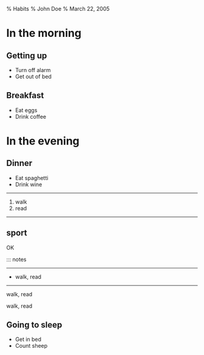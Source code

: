 % Habits
% John Doe
% March 22, 2005

# In the morning

## Getting up

- Turn off alarm
- Get out of bed

## Breakfast

- Eat eggs
- Drink coffee

# In the evening

## Dinner

- Eat spaghetti
- Drink wine

------------------

1. walk
2. read


------------------

## sport

OK

::: notes

------------------


* walk, read


------------------

walk, read

walk, read



## Going to sleep

- Get in bed
- Count sheep
